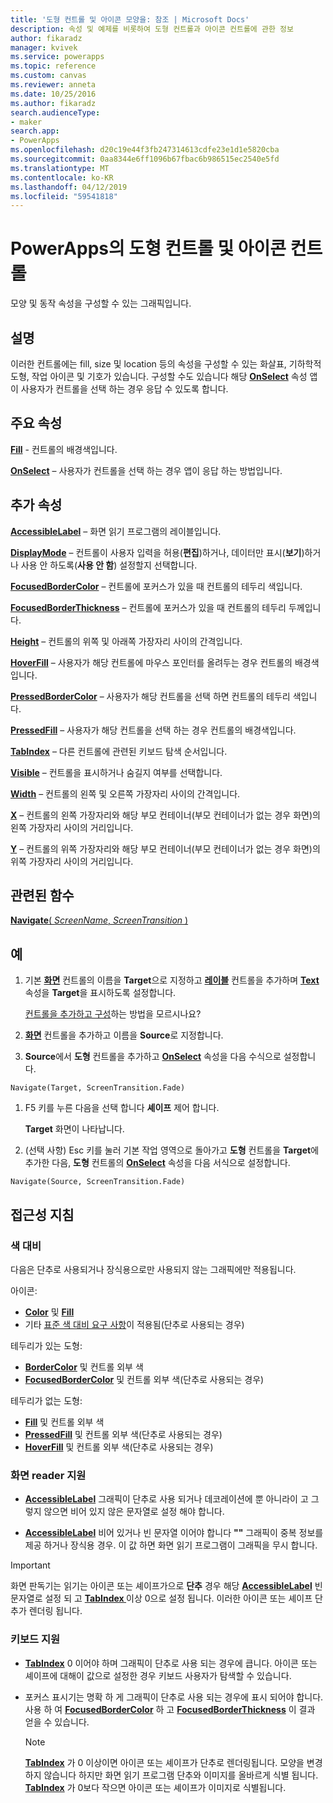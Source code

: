 ```yaml
---
title: '도형 컨트롤 및 아이콘 모양을: 참조 | Microsoft Docs'
description: 속성 및 예제를 비롯하여 도형 컨트롤과 아이콘 컨트롤에 관한 정보
author: fikaradz
manager: kvivek
ms.service: powerapps
ms.topic: reference
ms.custom: canvas
ms.reviewer: anneta
ms.date: 10/25/2016
ms.author: fikaradz
search.audienceType:
- maker
search.app:
- PowerApps
ms.openlocfilehash: d20c19e44f3fb247314613cdfe23e1d1e5820cba
ms.sourcegitcommit: 0aa8344e6ff1096b67fbac6b986515ec2540e5fd
ms.translationtype: MT
ms.contentlocale: ko-KR
ms.lasthandoff: 04/12/2019
ms.locfileid: "59541818"
---
```

# <a name="shape-controls-and-icon-controls-in-powerapps"></a>PowerApps의 도형 컨트롤 및 아이콘 컨트롤
모양 및 동작 속성을 구성할 수 있는 그래픽입니다.

## <a name="description"></a>설명
이러한 컨트롤에는 fill, size 및 location 등의 속성을 구성할 수 있는 화살표, 기하학적 도형, 작업 아이콘 및 기호가 있습니다. 구성할 수도 있습니다 해당 **[OnSelect](properties-core.md)** 속성 앱이 사용자가 컨트롤을 선택 하는 경우 응답 수 있도록 합니다.

## <a name="key-properties"></a>주요 속성
**[Fill](properties-color-border.md)** - 컨트롤의 배경색입니다.

**[OnSelect](properties-core.md)**  – 사용자가 컨트롤을 선택 하는 경우 앱이 응답 하는 방법입니다.

## <a name="additional-properties"></a>추가 속성
**[AccessibleLabel](properties-accessibility.md)** – 화면 읽기 프로그램의 레이블입니다.

**[DisplayMode](properties-core.md)** – 컨트롤이 사용자 입력을 허용(**편집**)하거나, 데이터만 표시(**보기**)하거나 사용 안 하도록(**사용 안 함**) 설정할지 선택합니다.

**[FocusedBorderColor](properties-color-border.md)** – 컨트롤에 포커스가 있을 때 컨트롤의 테두리 색입니다.

**[FocusedBorderThickness](properties-color-border.md)** – 컨트롤에 포커스가 있을 때 컨트롤의 테두리 두께입니다.

**[Height](properties-size-location.md)** – 컨트롤의 위쪽 및 아래쪽 가장자리 사이의 간격입니다.

**[HoverFill](properties-color-border.md)** – 사용자가 해당 컨트롤에 마우스 포인터를 올려두는 경우 컨트롤의 배경색입니다.

**[PressedBorderColor](properties-color-border.md)**  – 사용자가 해당 컨트롤을 선택 하면 컨트롤의 테두리 색입니다.

**[PressedFill](properties-color-border.md)**  – 사용자가 해당 컨트롤을 선택 하는 경우 컨트롤의 배경색입니다.

**[TabIndex](properties-accessibility.md)** – 다른 컨트롤에 관련된 키보드 탐색 순서입니다.

**[Visible](properties-core.md)** – 컨트롤을 표시하거나 숨길지 여부를 선택합니다.

**[Width](properties-size-location.md)** – 컨트롤의 왼쪽 및 오른쪽 가장자리 사이의 간격입니다.

**[X](properties-size-location.md)** – 컨트롤의 왼쪽 가장자리와 해당 부모 컨테이너(부모 컨테이너가 없는 경우 화면)의 왼쪽 가장자리 사이의 거리입니다.

**[Y](properties-size-location.md)** – 컨트롤의 위쪽 가장자리와 해당 부모 컨테이너(부모 컨테이너가 없는 경우 화면)의 위쪽 가장자리 사이의 거리입니다.

## <a name="related-functions"></a>관련된 함수

[**Navigate**( *ScreenName*, *ScreenTransition* )](../functions/function-navigate.md)

## <a name="example"></a>예

1. 기본 **[화면](control-screen.md)** 컨트롤의 이름을 **Target**으로 지정하고 **[레이블](control-text-box.md)** 컨트롤을 추가하며 **[Text](properties-core.md)** 속성을 **Target**을 표시하도록 설정합니다.

    [컨트롤을 추가하고 구성](../add-configure-controls.md)하는 방법을 모르시나요?

1. **[화면](control-screen.md)** 컨트롤을 추가하고 이름을 **Source**로 지정합니다.

1. **Source**에서 **도형** 컨트롤을 추가하고 **[OnSelect](properties-core.md)** 속성을 다음 수식으로 설정합니다.

  `Navigate(Target, ScreenTransition.Fade)`
  
1. F5 키를 누른 다음을 선택 합니다 **셰이프** 제어 합니다.

    **Target** 화면이 나타납니다.

1. (선택 사항) Esc 키를 눌러 기본 작업 영역으로 돌아가고 **도형** 컨트롤을 **Target**에 추가한 다음, **도형** 컨트롤의 **[OnSelect](properties-core.md)** 속성을 다음 서식으로 설정합니다.

  `Navigate(Source, ScreenTransition.Fade)`

## <a name="accessibility-guidelines"></a>접근성 지침

### <a name="color-contrast"></a>색 대비

다음은 단추로 사용되거나 장식용으로만 사용되지 않는 그래픽에만 적용됩니다.

아이콘:
- **[Color](properties-color-border.md)** 및 **[Fill](properties-color-border.md)**
- 기타 [표준 색 대비 요구 사항](../accessible-apps-color.md)이 적용됨(단추로 사용되는 경우)

테두리가 있는 도형:
- **[BorderColor](properties-color-border.md)** 및 컨트롤 외부 색
- **[FocusedBorderColor](properties-color-border.md)** 및 컨트롤 외부 색(단추로 사용되는 경우)

테두리가 없는 도형:
- **[Fill](properties-color-border.md)** 및 컨트롤 외부 색
- **[PressedFill](properties-color-border.md)** 및 컨트롤 외부 색(단추로 사용되는 경우)
- **[HoverFill](properties-color-border.md)** 및 컨트롤 외부 색(단추로 사용되는 경우)

### <a name="screen-reader-support"></a>화면 reader 지원
- **[AccessibleLabel](properties-accessibility.md)**  그래픽이 단추로 사용 되거나 데코레이션에 뿐 아니라이 고 그렇지 않으면 비어 있지 않은 문자열로 설정 해야 합니다.

- **[AccessibleLabel](properties-accessibility.md)**  비어 있거나 빈 문자열 이어야 합니다 **""** 그래픽이 중복 정보를 제공 하거나 장식용 경우. 이 값 하면 화면 읽기 프로그램이 그래픽을 무시 합니다.

> [!IMPORTANT]
> 화면 판독기는 읽기는 아이콘 또는 셰이프가으로 **단추** 경우 해당 **[AccessibleLabel](properties-accessibility.md)** 빈 문자열로 설정 되 고 **[TabIndex ](properties-accessibility.md)** 이상 0으로 설정 됩니다. 이러한 아이콘 또는 셰이프 단추가 렌더링 됩니다. 

### <a name="keyboard-support"></a>키보드 지원
- **[TabIndex](properties-accessibility.md)**  0 이어야 하며 그래픽이 단추로 사용 되는 경우에 큽니다. 아이콘 또는 셰이프에 대해이 값으로 설정한 경우 키보드 사용자가 탐색할 수 있습니다.

- 포커스 표시기는 명확 하 게 그래픽이 단추로 사용 되는 경우에 표시 되어야 합니다. 사용 하 여 **[FocusedBorderColor](properties-color-border.md)** 하 고 **[FocusedBorderThickness](properties-color-border.md)** 이 결과 얻을 수 있습니다.

    > [!NOTE]
    > **[TabIndex](properties-accessibility.md)** 가 0 이상이면 아이콘 또는 셰이프가 단추로 렌더링됩니다. 모양을 변경 하지 않습니다 하지만 화면 읽기 프로그램 단추와 이미지를 올바르게 식별 됩니다. **[TabIndex](properties-accessibility.md)** 가 0보다 작으면 아이콘 또는 셰이프가 이미지로 식별됩니다.
